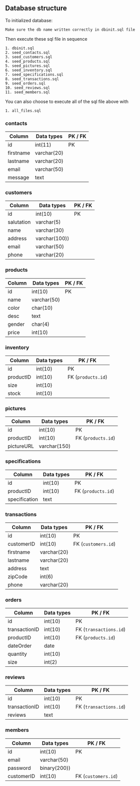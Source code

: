 ## Database structure

To initialized database:
```
Make sure the db name written correctly in dbinit.sql file
```

Then execute these sql file in sequence
```
1. dbinit.sql
2. seed_contacts.sql
3. seed_customers.sql
4. seed_products.sql
5. seed_pictures.sql
6. seed_inventory.sql
7. seed_specifications.sql
8. seed_transactions.sql
9. seed_orders.sql
10. seed_reviews.sql
11. seed_members.sql
```
You can also choose to execute all of the sql file above with
```
1. all_files.sql
```

### contacts
| Column | Data types | PK / FK |
| ------ | ---------- | ------- |
| id | int(11) | PK |
| firstname | varchar(20) |  |
| lastname | varchar(20) |  |
| email | varchar(50) | |
| message | text | |

### customers
| Column | Data types | PK / FK |
| ------ | ---------- | ------- |
| id | int(10) | PK |
| salutation | varchar(5) | |
| name | varchar(30) | |
| address | varchar(100)) | |
| email | varchar(50) | |
| phone | varchar(20) | |

### products
| Column | Data types | PK / FK |
| ------ | ---------- | ------- |
| id | int(10) | PK |
| name | varchar(50) | |
| color | char(10) | |
| desc | text | |
| gender | char(4) | |
| price | int(10) | |

### inventory
| Column | Data types | PK / FK |
| ------ | ---------- | ------- |
| id | int(10) | PK |
| productID | int(10) | FK (`products.id`) |
| size | int(10) | |
| stock | int(10) | |

### pictures
| Column | Data types | PK / FK |
| ------ | ---------- | ------- |
| id | int(10) | PK |
| productID | int(10) | FK (`products.id`) |
| pictureURL | varchar(150) | |

### specifications
| Column | Data types | PK / FK |
| ------ | ---------- | ------- |
| id | int(10) | PK |
| productID | int(10) | FK (`products.id`) |
| specification | text | |

### transactions
| Column | Data types | PK / FK |
| ------ | ---------- | ------- |
| id | int(10) | PK |
| customerID | int(10) | FK (`customers.id`) |
| firstname | varchar(20) | |
| lastname | varchar(20) | |
| address | text | |
| zipCode | int(6) | |
| phone | varchar(20) | |

### orders
| Column | Data types | PK / FK |
| ------ | ---------- | ------- |
| id | int(10) | PK |
| transactionID | int(10) | FK (`transactions.id`) |
| productID | int(10) | FK (`products.id`) |
| dateOrder | date | |
| quantity | int(10) | |
| size | int(2) | |

### reviews
| Column | Data types | PK / FK |
| ------ | ---------- | ------- |
| id | int(10) | PK |
| transactionID | int(10) | FK (`transactions.id`) |
| reviews | text | |

### members
| Column | Data types | PK / FK |
| ------ | ---------- | ------- |
| id | int(10) | PK |
| email | varchar(50) | |
| password | binary(200)) | |
| customerID | int(10) | FK (`customers.id`) |
